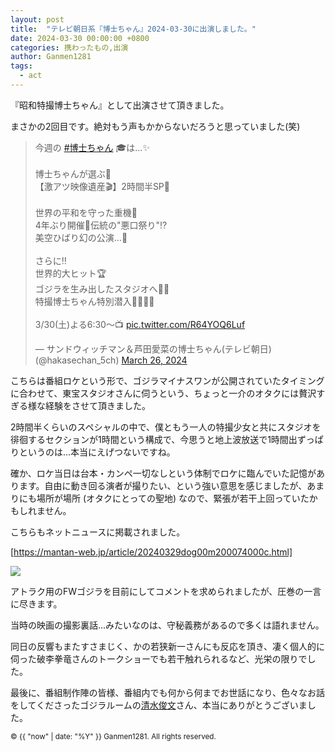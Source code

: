 ```yaml
---
layout: post
title:  "テレビ朝日系『博士ちゃん』2024-03-30に出演しました。"
date: 2024-03-30 00:00:00 +0800
categories: 携わったもの,出演
author: Ganmen1281
tags:
  - act
---
```

『昭和特撮博士ちゃん』として出演させて頂きました。

<!--description-->

まさかの2回目です。絶対もう声もかからないだろうと思っていました(笑)

<blockquote class="twitter-tweet" data-media-max-width="560"><p lang="ja" dir="ltr">今週の <a href="https://twitter.com/hashtag/%E5%8D%9A%E5%A3%AB%E3%81%A1%E3%82%83%E3%82%93?src=hash&amp;ref_src=twsrc%5Etfw">#博士ちゃん</a> 🎓は…✨<br><br>博士ちゃんが選ぶ💫<br>【激アツ映像遺産🎬】2時間半SP👀<br><br>世界の平和を守った重機🚜<br>4年ぶり開催👺伝統の&quot;悪口祭り&quot;⁉️<br>美空ひばり幻の公演…👗<br><br>さらに‼️<br>世界的大ヒット🏆<br>ゴジラを生み出したスタジオへ🦖✨<br>特撮博士ちゃん特別潜入👩‍🎓🧑‍🎓<br><br>3/30(土)よる6:30～📺 <a href="https://t.co/R64YOQ6Luf">pic.twitter.com/R64YOQ6Luf</a></p>&mdash; サンドウィッチマン＆芦田愛菜の博士ちゃん(テレビ朝日) (@hakasechan_5ch) <a href="https://twitter.com/hakasechan_5ch/status/1772549107233743269?ref_src=twsrc%5Etfw">March 26, 2024</a></blockquote> <script async src="https://platform.twitter.com/widgets.js" charset="utf-8"></script>

こちらは番組ロケという形で、ゴジラマイナスワンが公開されていたタイミングに合わせて、東宝スタジオさんに伺うという、ちょっと一介のオタクには贅沢すぎる様な経験をさせて頂きました。

2時間半くらいのスペシャルの中で、僕ともう一人の特撮少女と共にスタジオを徘徊するセクションが1時間という構成で、今思うと地上波放送で1時間出ずっぱりというのは...本当にえげつないですね。

確か、ロケ当日は台本・カンペ一切なしという体制でロケに臨んでいた記憶があります。自由に動き回る演者が撮りたい、という強い意思を感じましたが、あまりにも場所が場所 (オタクにとっての聖地) なので、緊張が若干上回っていたかもしれません。

こちらもネットニュースに掲載されました。

[https://mantan-web.jp/article/20240329dog00m200074000c.html]

![]({{site.baseurl}}/assets/img/hakase2.jpg)

アトラク用のFWゴジラを目前にしてコメントを求められましたが、圧巻の一言に尽きます。

当時の映画の撮影裏話...みたいなのは、守秘義務があるので多くは語れません。

同日の反響もまたすさまじく、かの若狭新一さんにも反応を頂き、凄く個人的に伺った破李拳竜さんのトークショーでも若干触れられるなど、光栄の限りでした。

最後に、番組制作陣の皆様、番組内でも何から何までお世話になり、色々なお話をしてくださったゴジラルームの[清水俊文]さん、本当にありがとうございました。

[清水俊文]: https://x.com/nmakapa
[三池敏夫]:   https://x.com/MiikeTmkaa
[https://mantan-web.jp/article/20240329dog00m200074000c.html]: https://mantan-web.jp/article/20240329dog00m200074000c.html
[jekyll-talk]: https://talk.jekyllrb.com/

<p><small>&copy; {{ "now" | date: "%Y" }} Ganmen1281. All rights reserved.</small></p>